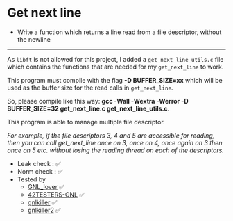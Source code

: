 # Get next line
 - Write a function which returns a line read from a file descriptor, without the newline

----
As `libft` is not allowed for this project, I added a `get_next_line_utils.c` file which contains the functions that are needed for my `get_next_line` to work.

This program must compile with the flag **-D BUFFER_SIZE=xx** which will be used as the buffer size for the read calls in `get_next_line`.

So, please compile like this way: **gcc -Wall -Wextra -Werror -D BUFFER_SIZE=32 get_next_line.c get_next_line_utils.c**.

This program is able to manage multiple file descriptor. 

*For example, if the file descriptors 3, 4 and 5 are accessible for reading, then you can call get_next_line once on 3, once on 4, once again on 3 then once on 5 etc. without losing the reading thread on each of the descriptors.*

 - Leak check : ✅
 - Norm check : ✅
 - Tested by 
	- [GNL_lover](https://github.com/charMstr/GNL_lover) ✅
	- [42TESTERS-GNL](https://github.com/Mazoise/42TESTERS-GNL) ✅
	- [gnlkiller](https://github.com/DontBreakAlex/gnlkiller) ✅
	- [gnlkiller2](https://github.com/Sherchryst/gnlkiller) ✅

